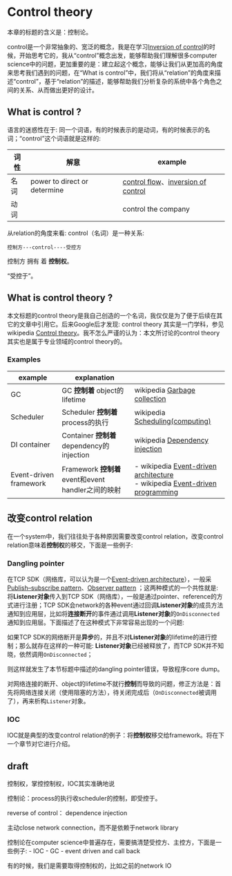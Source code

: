 # Control theory

本章的标题的含义是：控制论。

control是一个非常抽象的、宽泛的概念，我是在学习[Inversion of control](https://en.wikipedia.org/wiki/Inversion_of_control)的时候，开始思考它的，我从“control”概念出发，能够帮助我们理解很多computer science中的问题，更加重要的是：建立起这个概念，能够让我们从更加高的角度来思考我们遇到的问题，在“What is control”中，我们将从“relation”的角度来描述“control”，基于“relation”的描述，能够帮助我们分析复杂的系统中各个角色之间的关系、从而做出更好的设计。

## What is control ? 

语言的迷惑性在于: 同一个词语，有的时候表示的是动词，有的时候表示的名词；“control”这个词语就是这样的:

| 词性 | 解意                         | example                                                      |
| ---- | ---------------------------- | ------------------------------------------------------------ |
| 名词 | power to direct or determine | [control flow](https://en.wikipedia.org/wiki/Control_flow)、[inversion of control](https://en.wikipedia.org/wiki/Inversion_of_control) |
| 动词 |                              | control the company                                          |

从relation的角度来看: control（名词）是一种关系:

```
控制方---control----受控方
```



控制方 拥有 着 **控制权**。

“受控于”。



## What is control theory ?

本文标题的control theory是我自己创造的一个名词，我仅仅是为了便于后续在其它的文章中引用它。后来Google后才发现: control theory 其实是一门学科，参见 wikipedia [Control theory](https://en.wikipedia.org/wiki/Control_theory)。我不怎么严谨的认为：本文所讨论的control theory其实也是属于专业领域的control theory的。

### Examples

| example                | explanation                                         |                                                              |
| ---------------------- | --------------------------------------------------- | ------------------------------------------------------------ |
| GC                     | GC **控制着** object的lifetime                      | wikipedia [Garbage collection](https://en.wikipedia.org/wiki/Garbage_collection_(computer_science)) |
| Scheduler              | Scheduler **控制着** process的执行                  | wikipedia [Scheduling(computing)](https://en.wikipedia.org/wiki/Scheduling_(computing)) |
| DI container           | Container **控制着** dependency的injection          | wikipedia [Dependency injection](https://en.wikipedia.org/wiki/Dependency_injection) |
| Event-driven framework | Framework **控制着** event和event handler之间的映射 | - wikipedia [Event-driven architecture](https://en.wikipedia.org/wiki/Event-driven_architecture) <br>- wikipedia [Event-driven programming](https://en.wikipedia.org/wiki/Event-driven_programming) |







## 改变control relation

在一个system中，我们往往处于各种原因需要改变control relation，改变control relation意味着**控制权**的移交，下面是一些例子: 

### Dangling pointer

在TCP SDK（网络库，可以认为是一个[Event-driven architecture](https://en.wikipedia.org/wiki/Event-driven_architecture)），一般采 [Publish–subscribe pattern](https://en.wikipedia.org/wiki/Publish%E2%80%93subscribe_pattern)、[Observer pattern](https://en.wikipedia.org/wiki/Observer_pattern) ；这两种模式的一个共性就是: 将**Listener对象**传入到TCP SDK（网络库），一般是通过pointer、reference的方式进行注册；TCP SDK会network的各种event通过回调**Listener对象**的成员方法通知到应用层，比如将**连接断开**的事件通过调用**Listener对象**的`OnDisconnected`通知到应用层。下面描述了在这种模式下非常容易出现的一个问题:

如果TCP SDK的网络断开是**异步**的，并且不对**Listener对象**的lifetime的进行控制；那么就存在这样的一种可能: **Listener对象**已经被释放了，而TCP SDK并不知晓，依然调用`OnDisconnected`；

则这样就发生了本节标题中描述的dangling pointer错误，导致程序core dump。

对网络连接的断开、object的lifetime不就行**控制**而导致的问题，修正方法是：首先将网络连接关闭（使用阻塞的方法），待关闭完成后（`OnDisconnected`被调用了），再来析构`Listener`对象。



### IOC

IOC就是典型的改变control relation的例子：将**控制权**移交给framework。将在下一个章节对它进行介绍。



## draft

控制权，掌控控制权，IOC其实准确地说

控制论：process的执行收scheduler的控制，即受控于。

reverse of control： dependence injection

主动close network connection，而不是依赖于network library

控制论在computer science中普遍存在，需要搞清楚受控方、主控方，下面是一些例子:
\- IOC
\- GC
\- event driven and call back

有的时候，我们是需要取得控制权的，比如之前的network IO

